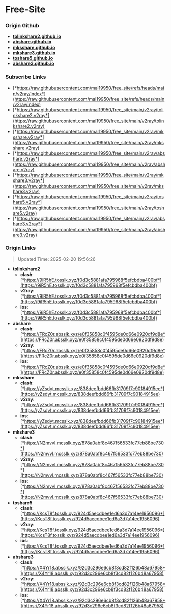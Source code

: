# Free-Site

### Origin Github

- [**tolinkshare2.github.io**](https://github.com/tolinkshare2/tolinkshare2.github.io)
- [**abshare.github.io**](https://github.com/abshare/abshare.github.io)
- [**mksshare.github.io**](https://github.com/mksshare/mksshare.github.io)
- [**mkshare3.github.io**](https://github.com/mkshare3/mkshare3.github.io)
- [**toshare5.github.io**](https://github.com/toshare5/toshare5.github.io)
- [**abshare3.github.io**](https://github.com/abshare3/abshare3.github.io)

### Subscribe Links

- [*https://raw.githubusercontent.com/mai19950/free_site/refs/heads/main/v2ray/index*](https://raw.githubusercontent.com/mai19950/free_site/refs/heads/main/v2ray/index)
- [*https://raw.githubusercontent.com/mai19950/free_site/main/v2ray/tolinkshare2.v2ray*](https://raw.githubusercontent.com/mai19950/free_site/main/v2ray/tolinkshare2.v2ray)
- [*https://raw.githubusercontent.com/mai19950/free_site/main/v2ray/mksshare.v2ray*](https://raw.githubusercontent.com/mai19950/free_site/main/v2ray/mksshare.v2ray)
- [*https://raw.githubusercontent.com/mai19950/free_site/main/v2ray/abshare.v2ray*](https://raw.githubusercontent.com/mai19950/free_site/main/v2ray/abshare.v2ray)
- [*https://raw.githubusercontent.com/mai19950/free_site/main/v2ray/mkshare3.v2ray*](https://raw.githubusercontent.com/mai19950/free_site/main/v2ray/mkshare3.v2ray)
- [*https://raw.githubusercontent.com/mai19950/free_site/main/v2ray/toshare5.v2ray*](https://raw.githubusercontent.com/mai19950/free_site/main/v2ray/toshare5.v2ray)
- [*https://raw.githubusercontent.com/mai19950/free_site/main/v2ray/abshare3.v2ray*](https://raw.githubusercontent.com/mai19950/free_site/main/v2ray/abshare3.v2ray)

### Origin Links

> Updated Time: 2025-02-20 19:56:26

- **tolinkshare2**
  - **clash**: [*https://9iR5hE.tosslk.xyz/f0d3c5881afa795968f5efcbdba400bf*](https://9iR5hE.tosslk.xyz/f0d3c5881afa795968f5efcbdba400bf)
  - **v2ray**: [*https://9iR5hE.tosslk.xyz/f0d3c5881afa795968f5efcbdba400bf*](https://9iR5hE.tosslk.xyz/f0d3c5881afa795968f5efcbdba400bf)
  - **ios**: [*https://9iR5hE.tosslk.xyz/f0d3c5881afa795968f5efcbdba400bf*](https://9iR5hE.tosslk.xyz/f0d3c5881afa795968f5efcbdba400bf)
- **abshare**
  - **clash**: [*https://FRcZ0r.absslk.xyz/e0f35858c0f4595de0d66e0920df9d8e*](https://FRcZ0r.absslk.xyz/e0f35858c0f4595de0d66e0920df9d8e)
  - **v2ray**: [*https://FRcZ0r.absslk.xyz/e0f35858c0f4595de0d66e0920df9d8e*](https://FRcZ0r.absslk.xyz/e0f35858c0f4595de0d66e0920df9d8e)
  - **ios**: [*https://FRcZ0r.absslk.xyz/e0f35858c0f4595de0d66e0920df9d8e*](https://FRcZ0r.absslk.xyz/e0f35858c0f4595de0d66e0920df9d8e)
- **mksshare**
  - **clash**: [*https://yZsdyt.mcsslk.xyz/838deefbdd66fb31709f7c90184915ee*](https://yZsdyt.mcsslk.xyz/838deefbdd66fb31709f7c90184915ee)
  - **v2ray**: [*https://yZsdyt.mcsslk.xyz/838deefbdd66fb31709f7c90184915ee*](https://yZsdyt.mcsslk.xyz/838deefbdd66fb31709f7c90184915ee)
  - **ios**: [*https://yZsdyt.mcsslk.xyz/838deefbdd66fb31709f7c90184915ee*](https://yZsdyt.mcsslk.xyz/838deefbdd66fb31709f7c90184915ee)
- **mkshare3**
  - **clash**: [*https://N2mvvI.mcsslk.xyz/878a0abf8c467f56533fc77eb88be730*](https://N2mvvI.mcsslk.xyz/878a0abf8c467f56533fc77eb88be730)
  - **v2ray**: [*https://N2mvvI.mcsslk.xyz/878a0abf8c467f56533fc77eb88be730*](https://N2mvvI.mcsslk.xyz/878a0abf8c467f56533fc77eb88be730)
  - **ios**: [*https://N2mvvI.mcsslk.xyz/878a0abf8c467f56533fc77eb88be730*](https://N2mvvI.mcsslk.xyz/878a0abf8c467f56533fc77eb88be730)
- **toshare5**
  - **clash**: [*https://KcsT8f.tosslk.xyz/924d5aecdbee1ed6a3d7a14ee1956096*](https://KcsT8f.tosslk.xyz/924d5aecdbee1ed6a3d7a14ee1956096)
  - **v2ray**: [*https://KcsT8f.tosslk.xyz/924d5aecdbee1ed6a3d7a14ee1956096*](https://KcsT8f.tosslk.xyz/924d5aecdbee1ed6a3d7a14ee1956096)
  - **ios**: [*https://KcsT8f.tosslk.xyz/924d5aecdbee1ed6a3d7a14ee1956096*](https://KcsT8f.tosslk.xyz/924d5aecdbee1ed6a3d7a14ee1956096)
- **abshare3**
  - **clash**: [*https://X4Yr18.absslk.xyz/92d3c296e6cb8f3cd82f126b48a67958*](https://X4Yr18.absslk.xyz/92d3c296e6cb8f3cd82f126b48a67958)
  - **v2ray**: [*https://X4Yr18.absslk.xyz/92d3c296e6cb8f3cd82f126b48a67958*](https://X4Yr18.absslk.xyz/92d3c296e6cb8f3cd82f126b48a67958)
  - **ios**: [*https://X4Yr18.absslk.xyz/92d3c296e6cb8f3cd82f126b48a67958*](https://X4Yr18.absslk.xyz/92d3c296e6cb8f3cd82f126b48a67958)
